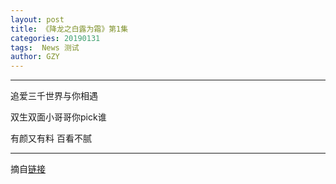```yaml
---
layout: post
title: 《降龙之白露为霜》第1集
categories: 20190131
tags:  News 测试
author: GZY
---
```


*****

追爱三千世界与你相遇

双生双面小哥哥你pick谁

有颜又有料 百看不腻

*****

摘自[链接](https://tv.sohu.com/v/MjAxODEwMTIvbjYwMDYxMjE3My5zaHRtbA==.html?txid=1001033267)